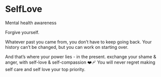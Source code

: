 # SelfLove
Mental health awareness 

Forgive yourself.

Whatever past you came from, 
you don’t have to keep going back. 
Your history can’t be changed, 
but you can work on starting over.

And that’s where your power lies - 
in the present.
exchange your shame & anger,
 with self-love & self-compassion
 ❤️‍🩹
You will never regret making 
self care and self love your 
top priority.
